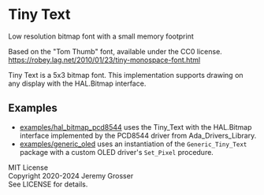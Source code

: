 # Tiny Text
Low resolution bitmap font with a small memory footprint

Based on the "Tom Thumb" font, available under the CC0 license.  
https://robey.lag.net/2010/01/23/tiny-monospace-font.html

Tiny Text is a 5x3 bitmap font. This implementation supports drawing on any display with the HAL.Bitmap interface.

## Examples

- [examples/hal_bitmap_pcd8544](examples/hal_bitmap_pcd8544) uses the Tiny_Text with the HAL.Bitmap interface implemented by the PCD8544 driver from Ada_Drivers_Library.
- [examples/generic_oled](examples/generic_oled) uses an instantiation of the `Generic_Tiny_Text` package with a custom OLED driver's `Set_Pixel` procedure.

MIT License  
Copyright 2020-2024 Jeremy Grosser  
See LICENSE for details.  
